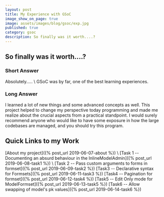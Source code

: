 ```yaml
---
layout: post
title: My Experience with GSoC
image_show_on_page: true
image: assets/images/blog/gsoc/exp.jpg
published: true
category: gsoc
description: So finally was it worth....?
---
```


## So finally was it worth....?

### Short Answer

Absolutely..... \\
GSoC was by far, one of the best learning experiences.

### Long Answer

I learned a lot of new things and some advanced concepts as well. This project helped to change my perspective today programming and made me realize about the crucial aspects from a practical standpoint. I would surely recommend anyone who would like to have some exposure in how the large codebases are managed, and you should try this program.

## Quick Links to my Work

[About my project]({% post_url 2019-06-07-about %}) \\
[Task 1 -- Documenting an absurd behaviour in the InlineModelAdmin]({% post_url 2019-06-08-task1 %}) \\
[Task 2 -- Pass custom arguments to forms in formset]({% post_url 2019-06-09-task2 %})
[Task3 -- Declarative syntax for Formsets]({% post_url 2019-06-11-task3 %})
[Task4 -- Pagination for formset]({% post_url 2019-06-12-task4 %})
[Task5 --  Edit Only mode for ModelFormset]({% post_url 2019-06-13-task5 %})
[Task6 -- Allow swapping of model's pk values]({% post_url 2019-06-14-task6 %})
